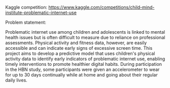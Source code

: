 Kaggle competition: https://www.kaggle.com/competitions/child-mind-institute-problematic-internet-use

Problem statement:

Problematic internet use among children and adolescents is linked to mental health issues but is often difficult to measure due to reliance on professional assessments. Physical activity and fitness data, however, are easily accessible and can indicate early signs of excessive screen time. This project aims to develop a predictive model that uses children's physical activity data to identify early indicators of problematic internet use, enabling timely interventions to promote healthier digital habits. 
During participation in the HBN study, some participants were given an accelerometer to wear for up to 30 days continually while at home and going about their regular daily lives.